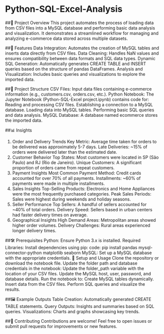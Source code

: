 # Python-SQL-Excel-Analysis
##📝 Project Overview
This project automates the process of loading data from CSV files into a MySQL database and performing basic data analysis and visualization. It demonstrates a streamlined workflow for managing and analyzing e-commerce data stored across multiple datasets.

##🚀 Features
Data Integration: Automates the creation of MySQL tables and inserts data directly from CSV files.
Data Cleaning: Handles NaN values and ensures compatibility between data formats and SQL data types.
Dynamic SQL Generation: Automatically generates CREATE TABLE and INSERT queries based on the structure of pandas DataFrames.
Analysis and Visualization: Includes basic queries and visualizations to explore the imported data.

##📁 Project Structure
CSV Files: Input data files containing e-commerce information (e.g., customers.csv, orders.csv, etc.).
Python Notebook: The Jupyter Notebook (Python-SQL-Excel project.ipynb) contains code for:
Reading and processing CSV files.
Establishing a connection to a MySQL database.
Loading data into MySQL tables.
Performing basic SQL queries and data analysis.
MySQL Database: A database named ecommerce stores the imported data.

##📊 Insights
1. Order and Delivery Trends
Key Metric: Average time taken for orders to be delivered was approximately 5-7 days.
Late Deliveries: ~15% of orders were delivered later than the estimated date.
2. Customer Behavior
Top States: Most customers were located in SP (São Paulo) and RJ (Rio de Janeiro).
Unique Customers: A significant proportion of orders came from repeat customers.
3. Payment Insights
Most Common Payment Method: Credit cards accounted for over 70% of all payments.
Installments: ~60% of payments were made in multiple installments.
4. Sales Insights
Top-Selling Products: Electronics and Home Appliances were the most frequently purchased categories.
Peak Sales Periods: Sales were highest during weekends and holiday seasons.
5. Seller Performance
Top Sellers: A handful of sellers accounted for ~40% of total orders.
Delivery Speed: Sellers based in urban centers had faster delivery times on average.
6. Geographical Insights
High Demand Areas: Metropolitan areas showed higher order volumes.
Delivery Challenges: Rural areas experienced longer delivery times.

##🛠️ Prerequisites
Python: Ensure Python 3.x is installed.
Required Libraries: Install dependencies using pip:
code:
pip install pandas mysql-connector-python matplotlib seaborn
MySQL: Set up a MySQL database with the appropriate credentials.
🔧 Setup and Usage
Clone the repository or download the notebook file.
Update the folder path and database credentials in the notebook:
Update the folder_path variable with the location of your CSV files.
Update the MySQL host, user, password, and database details.
Run the notebook to:
Create MySQL tables dynamically.
Insert data from the CSV files.
Perform SQL queries and visualize the results.

##🖼️ Example Outputs
Table Creation: Automatically generated CREATE TABLE statements.
Query Outputs: Insights and summaries based on SQL queries.
Visualizations: Charts and graphs showcasing key trends.

##🤝 Contributing
Contributions are welcome! Feel free to open issues or submit pull requests for improvements or new features.
